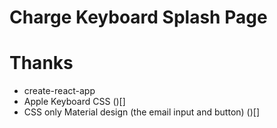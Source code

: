 # Charge Keyboard Splash Page

# Thanks

- create-react-app
- Apple Keyboard CSS ()[]
- CSS only Material design (the email input and button) ()[]